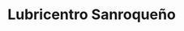 ---
title: "Lubricentro Sanroqueño"
url: /san-roque/lubricentro-sanroqueno/
shop: reparación de automóviles
---